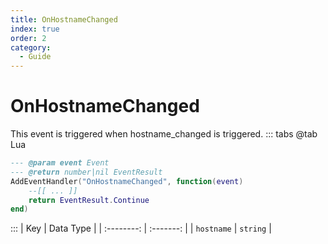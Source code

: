 ```yaml
---
title: OnHostnameChanged
index: true
order: 2
category:
  - Guide
---
```


# OnHostnameChanged
This event is triggered when hostname_changed is triggered.
::: tabs
@tab Lua
```lua
--- @param event Event
--- @return number|nil EventResult
AddEventHandler("OnHostnameChanged", function(event)
    --[[ ... ]]
    return EventResult.Continue
end)
```

:::
|     Key    | Data Type |
| :--------: | :-------: |
| `hostname` |  `string` |